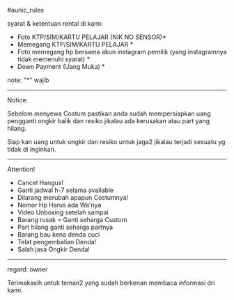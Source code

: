 #aunic_rules


syarat & ketentuan rental di kami:

- Foto KTP/SIM/KARTU PELAJAR (NIK NO SENSOR)*
- Memegang KTP/SIM/KARTU PELAJAR *
- Foto memegang hp bersama akun instagram pemilik (yang instagramnya tidak memenuhi syarat) *
- Down Payment (Uang Muka) *

note: "*" wajib


_______________________________


Notice: 

Sebelom menyewa Costum pastikan anda sudah mempersiapkan uang pengganti ongkir balik dan resiko jikalau ada kerusakan atau part yang hilang.

Siap kan uang untuk ongkir dan resiko untuk jaga2 jikalau terjadi sesuatu yg tidak di inginkan.


-------------------------------

Attention!

- Cancel Hangus!
- Ganti jadwal h-7 selama available
- Dilarang merubah apapun Costumnya!
- Nomor Hp Harus ada Wa'nya
- Video Unboxing setelah sampai
- Barang rusak = Ganti seharga Custom
- Part hilang ganti seharga partnya
- Barang bau kena denda cuci
- Telat pengembalian Denda!
- Salah jasa Ongkir Denda!

_______________________________


regard: owner

Terimakasih untuk teman2 yang sudah berkenan membaca informasi dri kami.


